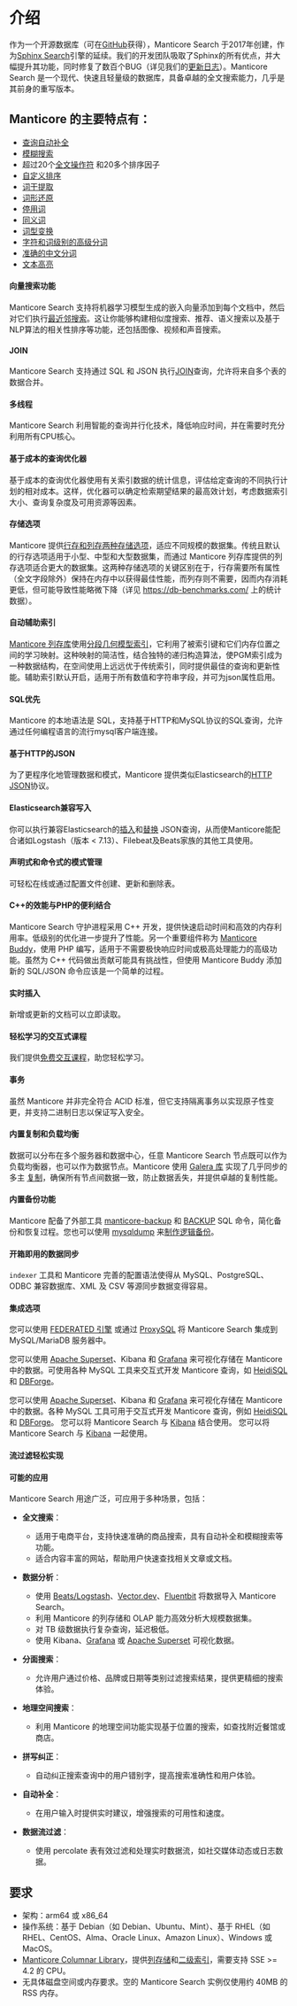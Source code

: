 # 介绍


作为一个开源数据库（可在[GitHub](https://github.com/manticoresoftware/manticoresearch/)获得），Manticore Search 于2017年创建，作为[Sphinx Search](https://sphinxsearch.com/)引擎的延续。我们的开发团队吸取了Sphinx的所有优点，并大幅提升其功能，同时修复了数百个BUG（详见我们的[更新日志](https://manual.manticoresearch.com/Changelog)）。Manticore Search 是一个现代、快速且轻量级的数据库，具备卓越的全文搜索能力，几乎是其前身的重写版本。

## Manticore 的主要特点有：

  * [查询自动补全](Searching/Autocomplete.md)
  * [模糊搜索](Searching/Spell_correction.md#Fuzzy-Search)
  * 超过20个[全文操作符](https://play.manticoresearch.com/fulltextintro/)<!--{target="_blank"}--> 和20多个排序因子
  * [自定义排序](Searching/Sorting_and_ranking.md#Ranking-overview)
  * [词干提取](Creating_a_table/NLP_and_tokenization/Morphology.md)
  * [词形还原](Creating_a_table/NLP_and_tokenization/Morphology.md)
  * [停用词](Creating_a_table/NLP_and_tokenization/Ignoring_stop-words.md)
  * [同义词](Creating_a_table/NLP_and_tokenization/Exceptions.md)
  * [词型变换](Creating_a_table/NLP_and_tokenization/Wordforms.md)
  * [字符和词级别的高级分词](Creating_a_table/NLP_and_tokenization/Low-level_tokenization.md)
  * [准确的中文分词](Creating_a_table/NLP_and_tokenization/Languages_with_continuous_scripts.md)
  * [文本高亮](Searching/Highlighting.md)

#### 向量搜索功能
Manticore Search 支持将机器学习模型生成的嵌入向量添加到每个文档中，然后对它们执行[最近邻搜索](Searching/KNN.md)。这让你能够构建相似度搜索、推荐、语义搜索以及基于NLP算法的相关性排序等功能，还包括图像、视频和声音搜索。

#### JOIN
Manticore Search 支持通过 SQL 和 JSON 执行[JOIN](Searching/Joining.md)查询，允许将来自多个表的数据合并。

#### 多线程
Manticore Search 利用智能的查询并行化技术，降低响应时间，并在需要时充分利用所有CPU核心。

#### 基于成本的查询优化器
基于成本的查询优化器使用有关索引数据的统计信息，评估给定查询的不同执行计划的相对成本。这样，优化器可以确定检索期望结果的最高效计划，考虑数据索引大小、查询复杂度及可用资源等因素。

#### 存储选项
Manticore 提供[行存和列存两种存储选项](Creating_a_table/Data_types.md#Row-wise-and-columnar-attribute-storages)，适应不同规模的数据集。传统且默认的行存选项适用于小型、中型和大型数据集，而通过 Manticore 列存库提供的列存选项适合更大的数据集。这两种存储选项的关键区别在于，行存需要所有属性（全文字段除外）保持在内存中以获得最佳性能，而列存则不需要，因而内存消耗更低，但可能导致性能略微下降（详见 https://db-benchmarks.com/ 上的统计数据）。

#### 自动辅助索引
[Manticore 列存库](https://github.com/manticoresoftware/columnar/)使用[分段几何模型索引](https://github.com/gvinciguerra/PGM-index)，它利用了被索引键和它们内存位置之间的学习映射。这种映射的简洁性，结合独特的递归构造算法，使PGM索引成为一种数据结构，在空间使用上远远优于传统索引，同时提供最佳的查询和更新性能。辅助索引默认开启，适用于所有数值和字符串字段，并可为json属性启用。

#### SQL优先
Manticore 的本地语法是 SQL，支持基于HTTP和MySQL协议的SQL查询，允许通过任何编程语言的流行mysql客户端连接。

#### 基于HTTP的JSON
为了更程序化地管理数据和模式，Manticore 提供类似Elasticsearch的[HTTP JSON](Searching/Full_text_matching/Basic_usage.md#HTTP-JSON)协议。

#### Elasticsearch兼容写入
你可以执行兼容Elasticsearch的[插入](Data_creation_and_modification/Adding_documents_to_a_table/Adding_documents_to_a_real-time_table.md#Adding-documents-to-a-real-time-table)和[替换](Data_creation_and_modification/Updating_documents/REPLACE.md#REPLACE) JSON查询，从而使Manticore能配合诸如Logstash（版本 < 7.13）、Filebeat及Beats家族的其他工具使用。

#### 声明式和命令式的模式管理
可轻松在线或通过配置文件创建、更新和删除表。

#### C++的效能与PHP的便利结合
Manticore Search 守护进程采用 C++ 开发，提供快速启动时间和高效的内存利用率。低级别的优化进一步提升了性能。另一个重要组件称为 [Manticore Buddy](https://github.com/manticoresoftware/manticoresearch-buddy)，使用 PHP 编写，适用于不需要极快响应时间或极高处理能力的高级功能。虽然为 C++ 代码做出贡献可能具有挑战性，但使用 Manticore Buddy 添加新的 SQL/JSON 命令应该是一个简单的过程。

#### 实时插入
新增或更新的文档可以立即读取。

#### 轻松学习的交互式课程
我们提供[免费交互课程](https://play.manticoresearch.com/)，助您轻松学习。

#### 事务
虽然 Manticore 并非完全符合 ACID 标准，但它支持隔离事务以实现原子性变更，并支持二进制日志以保证写入安全。

#### 内置复制和负载均衡
数据可以分布在多个服务器和数据中心，任意 Manticore Search 节点既可以作为负载均衡器，也可以作为数据节点。Manticore 使用 [Galera 库](https://galeracluster.com/) 实现了几乎同步的多主 [复制](https://play.manticoresearch.com/replication/)，确保所有节点间数据一致，防止数据丢失，并提供卓越的复制性能。

#### 内置备份功能
Manticore 配备了外部工具 [manticore-backup](Securing_and_compacting_a_table/Backup_and_restore.md) 和 [BACKUP](Securing_and_compacting_a_table/Backup_and_restore.md#BACKUP-SQL-command-reference) SQL 命令，简化备份和恢复过程。您也可以使用 [mysqldump](https://dev.mysql.com/doc/refman/8.0/en/mysqldump.html) 来[制作逻辑备份](Securing_and_compacting_a_table/Backup_and_restore.md#Backup-and-restore-with-mysqldump)。

#### 开箱即用的数据同步
`indexer` 工具和 Manticore 完善的配置语法使得从 MySQL、PostgreSQL、ODBC 兼容数据库、XML 及 CSV 等源同步数据变得容易。

#### 集成选项
您可以使用 [FEDERATED 引擎](Extensions/FEDERATED.md) 或通过 [ProxySQL](https://manticoresearch.com/blog/using-proxysql-to-route-inserts-in-a-distributed-realtime-index/) 将 Manticore Search 集成到 MySQL/MariaDB 服务器中。

您可以使用 [Apache Superset](https://manticoresearch.com/blog/manticoresearch-apache-superset-integration/)、Kibana 和 [Grafana](https://manticoresearch.com/blog/manticoresearch-grafana-integration/) 来可视化存储在 Manticore 中的数据。可使用各种 MySQL 工具来交互式开发 Manticore 查询，如 [HeidiSQL](https://www.heidisql.com/) 和 [DBForge](https://www.devart.com/dbforge/)。

您可以使用 [Apache Superset](https://manticoresearch.com/blog/manticoresearch-apache-superset-integration/)、Kibana 和 [Grafana](https://manticoresearch.com/blog/manticoresearch-grafana-integration/) 来可视化存储在 Manticore 中的数据。各种 MySQL 工具可用于交互式开发 Manticore 查询，例如 [HeidiSQL](https://www.heidisql.com/) 和 [DBForge](https://www.devart.com/dbforge/)。
您可以将 Manticore Search 与 [Kibana](Integration/Kibana.md) 结合使用。
您可以将 Manticore Search 与 [Kibana](Integration/Kibana.md) 一起使用。
#### 流过滤轻松实现

#### 可能的应用
Manticore Search 用途广泛，可应用于多种场景，包括：

- **全文搜索**：
  - 适用于电商平台，支持快速准确的商品搜索，具有自动补全和模糊搜索等功能。
  - 适合内容丰富的网站，帮助用户快速查找相关文章或文档。

- **数据分析**：
  - 使用 [Beats/Logstash](https://manticoresearch.com/blog/integration-of-manticore-with-logstash-filebeat/)、[Vector.dev](https://manticoresearch.com/blog/integration-of-manticore-with-vectordev/)、[Fluentbit](https://manticoresearch.com/blog/integration-of-manticore-with-fluentbit/) 将数据导入 Manticore Search。
  - 利用 Manticore 的列存储和 OLAP 能力高效分析大规模数据集。
  - 对 TB 级数据执行复杂查询，延迟极低。
  - 使用 Kibana、[Grafana](https://manticoresearch.com/blog/manticoresearch-grafana-integration/) 或 [Apache Superset](https://manticoresearch.com/blog/manticoresearch-apache-superset-integration/) 可视化数据。

- **分面搜索**：
  - 允许用户通过价格、品牌或日期等类别过滤搜索结果，提供更精细的搜索体验。

- **地理空间搜索**：
  - 利用 Manticore 的地理空间功能实现基于位置的搜索，如查找附近餐馆或商店。

- **拼写纠正**：
  - 自动纠正搜索查询中的用户错别字，提高搜索准确性和用户体验。

- **自动补全**：
  - 在用户输入时提供实时建议，增强搜索的可用性和速度。

- **数据流过滤**：
  - 使用 percolate 表有效过滤和处理实时数据流，如社交媒体动态或日志数据。


## 要求

* 架构：arm64 或 x86_64
* 操作系统：基于 Debian（如 Debian、Ubuntu、Mint）、基于 RHEL（如 RHEL、CentOS、Alma、Oracle Linux、Amazon Linux）、Windows 或 MacOS。
* [Manticore Columnar Library](https://github.com/manticoresoftware/columnar)，提供[列存储](Creating_a_table/Data_types.md#Row-wise-and-columnar-attribute-storages)和[二级索引](Introduction.md#Automatic-secondary-indexes)，需要支持 SSE >= 4.2 的 CPU。
* 无具体磁盘空间或内存要求。空的 Manticore Search 实例仅使用约 40MB 的 RSS 内存。

<!-- proofread -->

